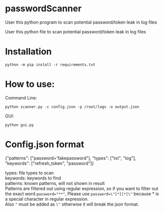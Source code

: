 # passwordScanner
User this python program to scan potential password/token leak in log files

User this python file to scan potential password/token leak in log files

# Installation
```
python -m pip install -r requirements.txt
```

# How to use: <br/>
Command Line:<br/>
```
python scanner.py -c config.json -p /root/logs -o output.json
```
GUI:<br/>
```
python gui.py
```

# Config.json format

{"patterns": ["password='fakepassword"], "types": ["txt", "log"], "keywords": ["refresh_token", "password"]}<br/>

types: file types to scan <br/>
keywords: keywords to find<br/>
patterns: known patterns, will not shown in result<br/>
Patterns are filtered out using regular expression, so if you want to filter out \
the exact word `password="**"`, Please use `password=\"[*][*]\"` because * is a special character in regular expression.\
Also `"` must be added as `\"` otherwise it will break the json format.
